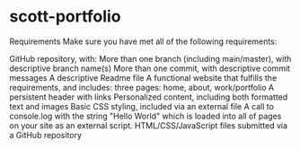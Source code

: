 # scott-portfolio

Requirements
Make sure you have met all of the following requirements:

GitHub repository, with:
More than one branch (including main/master), with descriptive branch name(s)
More than one commit, with descriptive commit messages
A descriptive Readme file
A functional website that fulfills the requirements, and includes:
three pages: home, about, work/portfolio
A persistent header with links
Personalized content, including both formatted text and images
Basic CSS styling, included via an external file
A call to console.log with the string "Hello World" which is loaded into all of pages on your site as an external script.
HTML/CSS/JavaScript files submitted via a GitHub repository

